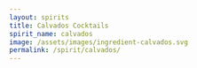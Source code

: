 ```yaml
---
layout: spirits
title: Calvados Cocktails
spirit_name: calvados
image: /assets/images/ingredient-calvados.svg
permalink: /spirit/calvados/
---
```

